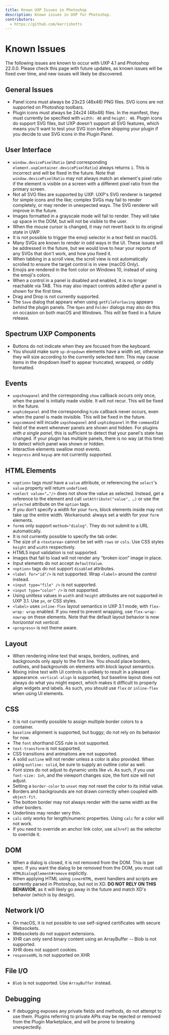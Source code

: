 ```yaml
---
title: Known UXP Issues in Photoshop
description: Known issues in UXP for Photoshop.
contributors:
  - https://github.com/kerrishotts
---
```


# Known Issues

The following issues are known to occur with UXP 4.1 and Photoshop 22.0.0. Please check this page with future updates, as known issues will be fixed over time, and new issues will likely be discovered.

## General Issues

* Panel icons must always be 23x23 (46x46) PNG files. SVG icons are not supported on Photoshop toolbars.
* Plugin icons must always be 24x24 (48x48) files. In the manifest, they must currently be specified with `width: 48` and `height: 48`. Plugin icons do support SVG files, but UXP doesn't support all SVG features, which means you'll want to test your SVG icon before shipping your plugin if you decide to use SVG icons in the Plugin Panel.

## User Interface

* `window.devicePixelRatio` (and corresponding `element.uxpContainer.devicePixelRatio`) always returns `1`. This is incorrect and will be fixed in the future. Note that `window.devicePixelRatio` may not always match an element's pixel ratio if the element is visible on a screen with a different pixel ratio from the primary screen.
* Not all SVG files are supported by UXP. UXP's SVG renderer is targeted for simple icons and the like; complex SVGs may fail to render completely, or may render in unexpected ways. The SVG renderer will improve in the future.
* Images formatted in a grayscale mode will fail to render. They will take up space in the DOM, but will not be visible to the user.
* When the mouse cursor is changed, it may not revert back to its original state in UWP.
* It is not possible to trigger the emoji selector in a text field on macOS.
* Many SVGs are known to render in odd ways in the UI. These issues will be addressed in the future, but we would love to hear your reports of any SVGs that don't work, and how you fixed it.
* When tabbing in a scroll view, the scroll view is not automatically scrolled to ensure the target control is in view (macOS Only).
* Emojis are rendered in the font color on Windows 10, instead of using the emoji's colors.
* When a control in a panel is disabled and enabled, it is no longer reachable via TAB. This may also impact controls added *after* a panel is shown for the first time.
* Drag and Drop is not currently supported.
* The `Save` dialog that appears when using `getFileForSaving` appears _behind_ the plugin panels. The `Open` and `Folder` dialogs may also do this on occasion on both macOS and Windows. This will be fixed in a future release.

## Spectrum UXP Components

* Buttons do not indicate when they are focused from the keyboard.
* You should make sure `sp-dropdown` elements have a width set, otherwise they will size according to the currently selected item. This may cause items in the dropdown itself to appear truncated, wrapped, or oddly formatted.

## Events

* `uxpshowpanel` and the corresponding `show` callback occurs only once, when the panel is initially made visible. It will not recur. This will be fixed in the future.
* `uxphidepanel` and the corresponding `hide` callback never occurs, even when the panel is made invisible. This will be fixed in the future.
* `uxpcommand` will incude `uxpshowpanel` and `uxphidepanel` in the `commandId` field of the event whenever panels are shown and hidden. For plugins _with a single panel_, this is sufficient to detect that your panel's state has changed. If your plugin has multiple panels, there is no way (at this time) to detect which panel was shown or hidden.
* Interactive elements swallow most events.
* `keypress` and `keyup` are not currently supported.

## HTML Elements

* `<option>` tags *must* have a `value` attribute, or referencing the `select`'s `value` property will return `undefined`.
* `<select value="…"/>` does not show the value as selected. Instead, get a reference to the element and call `setAttribute("value", …)` or use the `selected` attribute on the `option` tags.
* If you don’t specify a width for your `form`, block elements inside may not take up the entire width. Workaround: always set a width for your `form` elements.
* `form`s only support `method="dialog"`. They do not submit to a URL automatically.
* It is not currently possible to specify the tab order.
* The size of a `<textarea>` cannot be set with `rows` or `cols`. Use CSS styles `height` and `width` respectively.
* HTML5 input validation is not supported.
* Images that fail to load will not render any “broken icon” image in place.
* Input elements do not accept `defaultValue`.
* `<option>` tags do not support `disabled` attributes.
* `<label for="id"/>` is not supported. Wrap `<label>` around the control instead.
* `<input type="file" />` is not supported.
* `<input type="color" />` is not supported.
* Using unitless values in `width` and `height` attributes are not supported in UXP 3.1. Use `px`, or CSS styles.
* `<label>` uses `inline-flex` layout semantics in UXP 3.1 mode, with `flex-wrap: wrap` enabled. If you need to prevent wrapping, use `flex-wrap: nowrap` on these elements. Note that the default layout behavior is now _horizontal_ not _vertical_.
* `<progress>` is not theme aware.

## Layout

* When rendering inline text that wraps, borders, outlines, and backgrounds only apply to the first line. You should place borders, outlines, and backgrounds on elements with block layout semantics.
* Mixing inline text with UI controls is unlikely to result in a pleasant appearance. `vertical-align` is supported, but baseline layout does not always do what you might expect,  which makes it difficult to properly align widgets and labels. As such, you should use `flex` or `inline-flex` when using UI elements.

## CSS

* It is not currently possible to assign multiple border colors to a container.
* `baseline` alignment is supported, but buggy; do not rely on its behavior for now.
* The `font` shorthand CSS rule is not supported.
* `text-transform` is not supported,
* CSS transitions and animations are not supported.
* A solid `outline` will not render unless a color is also provided. When using `outline: solid`, be sure to supply an outline color as well.
* Font sizes do not adjust to dynamic units like `vh`. As such, if you use `font-size: 1vh`, and the viewport changes size, the font size will not adjust.
* Setting a `border-color` to `unset` may not reset the color to its initial value.
* Borders and backgrounds are not drawn correctly when coupled with `object-fit`.
* The bottom border may not always render with the same width as the other borders.
* Underlines may render very thin.
* `calc` only works for length/numeric properties. Using `calc` for a color will not work.
* If you need to override an anchor link color, use `a[href]` as the selector to override it.

## DOM

* When a dialog is closed, it is not removed from the DOM. This is per spec. If you want the dialog to be removed from the DOM, you must call `HTMLDialogElement#remove` explicitly.
* When applying HTML using `innerHTML`, event handlers and scripts are currently parsed in Photoshop, but not in XD. **DO NOT RELY ON THIS BEHAVIOR**, as it will likely go away in the future and match XD's behavior (which is by design).

## Network I/O

* On macOS, it is not possible to use self-signed certificates with secure Websockets.
* Websockets do not support extensions.
* XHR can only send binary content using an ArrayBuffer -- Blob is not supported.
* XHR does not support cookies.
* `responseURL` is not supported on XHR

## File I/O

* `Blob` is not supported. Use `ArrayBuffer` instead.

## Debugging

* If debugging exposes any private fields and methods, do not attempt to use them. Plugins referring to private APIs may be rejected or removed from the Plugin Marketplace, and will be prone to breaking unexpectedly.
